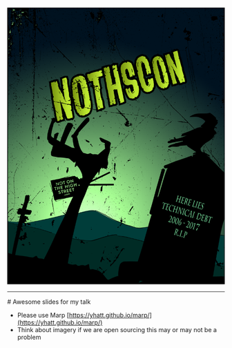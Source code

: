 <!-- $theme: default -->

![bg original](images/nothscon.png)

---
# Awesome slides for my talk
*   Please use Marp [https://yhatt.github.io/marp/](https://yhatt.github.io/marp/)
*   Think about imagery if we are open sourcing this may or may not be a problem
